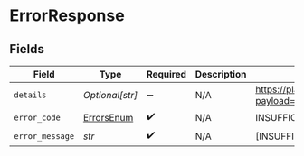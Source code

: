 # ErrorResponse


## Fields

| Field                                                                                        | Type                                                                                         | Required                                                                                     | Description                                                                                  | Example                                                                                      |
| -------------------------------------------------------------------------------------------- | -------------------------------------------------------------------------------------------- | -------------------------------------------------------------------------------------------- | -------------------------------------------------------------------------------------------- | -------------------------------------------------------------------------------------------- |
| `details`                                                                                    | *Optional[str]*                                                                              | :heavy_minus_sign:                                                                           | N/A                                                                                          | https://play.numscript.org/?payload=eyJlcnJvciI6ImFjY291bnQgaGFkIGluc3VmZmljaWVudCBmdW5kcyJ9 |
| `error_code`                                                                                 | [ErrorsEnum](../../models/shared/errorsenum.md)                                              | :heavy_check_mark:                                                                           | N/A                                                                                          | INSUFFICIENT_FUND                                                                            |
| `error_message`                                                                              | *str*                                                                                        | :heavy_check_mark:                                                                           | N/A                                                                                          | [INSUFFICIENT_FUND] account had insufficient funds                                           |